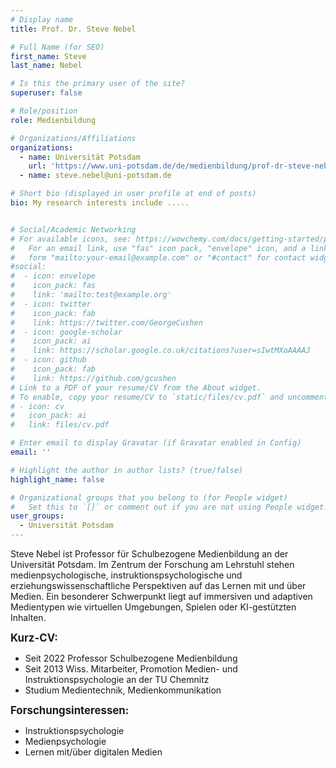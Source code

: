 ```yaml
---
# Display name
title: Prof. Dr. Steve Nebel

# Full Name (for SEO)
first_name: Steve
last_name: Nebel

# Is this the primary user of the site?
superuser: false

# Role/position
role: Medienbildung

# Organizations/Affiliations
organizations:
  - name: Universität Potsdam
    url: 'https://www.uni-potsdam.de/de/medienbildung/prof-dr-steve-nebel'
  - name: steve.nebel@uni-potsdam.de

# Short bio (displayed in user profile at end of posts)
bio: My research interests include .....


# Social/Academic Networking
# For available icons, see: https://wowchemy.com/docs/getting-started/page-builder/#icons
#   For an email link, use "fas" icon pack, "envelope" icon, and a link in the
#   form "mailto:your-email@example.com" or "#contact" for contact widget.
#social:
#  - icon: envelope
#    icon_pack: fas
#    link: 'mailto:test@example.org'
#  - icon: twitter
#    icon_pack: fab
#    link: https://twitter.com/GeorgeCushen
#  - icon: google-scholar
#    icon_pack: ai
#    link: https://scholar.google.co.uk/citations?user=sIwtMXoAAAAJ
#  - icon: github
#    icon_pack: fab
#    link: https://github.com/gcushen
# Link to a PDF of your resume/CV from the About widget.
# To enable, copy your resume/CV to `static/files/cv.pdf` and uncomment the lines below.
# - icon: cv
#   icon_pack: ai
#   link: files/cv.pdf

# Enter email to display Gravatar (if Gravatar enabled in Config)
email: ''

# Highlight the author in author lists? (true/false)
highlight_name: false

# Organizational groups that you belong to (for People widget)
#   Set this to `[]` or comment out if you are not using People widget.
user_groups:
  - Universität Potsdam
---
```


Steve Nebel ist Professor für Schulbezogene Medienbildung an der Universität Potsdam. Im 
Zentrum der Forschung am Lehrstuhl stehen medienpsychologische, instruktionspsychologische und erziehungswissenschaftliche Perspektiven auf das Lernen mit und über Medien.
Ein besonderer Schwerpunkt liegt auf immersiven und adaptiven Medientypen wie virtuellen Umgebungen, Spielen oder KI-gestützten Inhalten.<br>

<big>**Kurz-CV:**</big>
- Seit 2022 Professor Schulbezogene Medienbildung
- Seit 2013 Wiss. Mitarbeiter, Promotion Medien- und Instruktionspsychologie an der TU Chemnitz
- Studium Medientechnik, Medienkommunikation

<big>**Forschungsinteressen:**</big>
- Instruktionspsychologie
- Medienpsychologie
- Lernen mit/über digitalen Medien